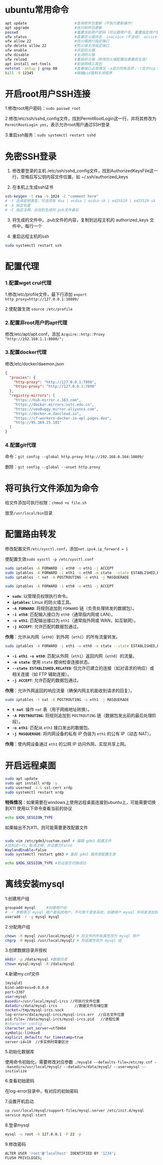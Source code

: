 # ubuntu常用命令





```bash
apt update      				#查询软件包更新（不执行更新操作）
apt upgrade     				#执行软件包更新
passwd    						#重置当前用户密码（可以跟用户名，重置指定用户密码）
ufw	status						#查看防火墙状态  inacvice（不活动） acvice（活动）
ufw allow 22    				#防火墙放行指定端口
ufw delete allow 22 			#防火墙关闭指定端口
ufw enable						#开启防火墙
ufw disable						#关闭防火墙
ufw reload						#重启防火墙（修改防火墙配置后需重启生效）
apt install net-tools           #安装网络工具包
netstat -antup | grep 80        #查看端口占用情况 -a显示所有选项；-t显示tcp；-u显示udp；-n不显示别名；-l列在listen的服务；-p显示程序名；-e显示扩展信息
kill -9 12345					#根据pid强制关闭程序
```



# 开启root用户SSH连接

1.修改root用户密码：`sudo passwd root`

2.修改/etc/ssh/sshd_config文件，找到PermitRootLogin这一行，并将其修改为`PermitRootLogin yes`，表示允许root用户通过SSH登录

3.重启ssh服务：`sudo systemctl restart sshd`

# 免密SSH登录

1. 修改要登录的主机 /etc/ssh/sshd_config文件，找到AuthorizedKeysFile这一行，空格后写公钥内容文件位置，如 ~/.ssh/authorized_keys

2. 在本机上生成ssh证书
```bash
ssh-keygen -t rsa -b 1024 -C "comment here"
# -t 选择密钥类型，可选项有 dsa | ecdsa | ecdsa-sk | ed25519 | ed25519-sk | rsa
# -b 指定长度 
# -C 指定注释，会加到生成的.pub文件最后
```
3. 将生成的文件中，.pub文件的内容，复制到远程主机的 authorized_keys 文件中，每行一个

4. 重启远程主机的ssh
```bash
sudo systemctl restart ssh
```

# 配置代理

### 1.配置wget crul代理

1.修改/etc/profile文件，最下行添加 `export http_proxy=http://127.0.0.1:10809/`

2.使配置生效 `source /etc/profile`

### 2.配置非root用户的apt代理

修改/etc/apt/apt.conf，添加 `Acquire::http::Proxy "http://192.168.1.1:8080/";`

### 3.配置docker代理

修改/etc/docker/daemon.json

```json
{
  "proxies": {
    "http-proxy": "http://127.0.0.1:7890",
    "https-proxy": "http://127.0.0.1:7890"
  },
  "registry-mirrors": [
    "https://hub-mirror.c.163.com",
    "https://docker.mirrors.ustc.edu.cn",
    "https://ueo0uggy.mirror.aliyuncs.com",
    "https://docker.m.daocloud.io",
    "https://cf-workers-docker-io-apl.pages.dev",
    "http://95.169.25.181"
  ]
}

```

### 4.配置git代理

命令：`git config --global http.proxy http://192.168.0.164:10809/`

删除：`git config --global --unset http.proxy`

# 将可执行文件添加为命令

给文件添加可执行权限：`chmod +x file.sh`

放至`/usr/local/bin`目录

# 配置路由转发

修改配置文件`/etc/sysctl.conf`，添加`net.ipv4.ip_forward = 1`

使配置生效`sudo sysctl -p /etc/sysctl.conf`

```bash
sudo iptables -A FORWARD -i eth0 -o eth1 -j ACCEPT
sudo iptables -A FORWARD -i eth1 -o eth0 -m state --state ESTABLISHED,RELATED -j ACCEPT
sudo iptables -t nat -A POSTROUTING -o eth1 -j MASQUERADE
```

```bash
sudo iptables -A FORWARD -i eth0 -o eth1 -j ACCEPT
```

- **`sudo`**: 以管理员权限执行命令。
- **`iptables`**: Linux 的防火墙工具。
- **`-A FORWARD`**: 将规则追加到 `FORWARD` 链（负责处理转发的数据包）。
- **`-i eth0`**: 匹配输入接口为 `eth0`（通常指内网或 LAN）。
- **`-o eth1`**: 匹配输出接口为 `eth1`（通常指外网或 WAN，如互联网）。
- **`-j ACCEPT`**: 允许匹配的数据包通过。

**作用**：允许从内网（`eth0`）到外网（`eth1`）的所有流量转发。

```bash
sudo iptables -A FORWARD -i eth1 -o eth0 -m state --state ESTABLISHED,RELATED -j ACCEPT
```

- **`-i eth1 -o eth0`**: 匹配从外网（`eth1`）返回内网（`eth0`）的流量。
- **`-m state`**: 使用 `state` 模块检查连接状态。
- **`--state ESTABLISHED,RELATED`**: 仅允许已建立的连接（如对请求的响应）或相关连接（如 FTP 辅助连接）。
- **`-j ACCEPT`**: 允许匹配的数据包通过。

**作用**：允许外网返回的响应流量（确保内网主机能收到请求的回复）。

```bash
sudo iptables -t nat -A POSTROUTING -o eth1 -j MASQUERADE
```

- **`t nat`**: 操作 `nat` 表（用于网络地址转换）。
- **`-A POSTROUTING`**: 将规则追加到 `POSTROUTING` 链（数据包发出前的最后处理阶段）。
- **`-o eth1`**: 匹配从 `eth1` 接口发出的数据包。
- **`-j MASQUERADE`**: 将内网设备的私有 IP 伪装为 `eth1` 的公有 IP（动态 NAT）。

**作用**：使内网设备通过 `eth1` 的公网 IP 访问外网，实现共享上网。

# 开启远程桌面

```bash
sudo apt update
sudo apt install xrdp -y
sudo usermod -a-G ssl-cert xrdp
sudo systemctl restart xrdp
```

**特殊情况**：如果需要在windows上使用远程桌面连接到ubuntu上，可能需要切换到X11
使用以下命令查看当前的协议
```bash
echo $XDG_SESSION_TYPE
```
如果输出不为X11，则可能需要更改配置文件
```bash

sudo vim /etc/gdm3/custom.conf # 编辑 gdm3 配置文件
#找到这一行，取消注释，并设置为false
WaylandEnable=false
sudo systemctl restart gdm3 # 重启 gdm3 服务使配置生效

echo $XDG_SESSION_TYPE #验证是否切换成功
```
# 离线安装mysql

1.创建用户组

```bash
groupadd mysql     #创建用户组
# -r 参数表示 mysql 用户是系统用户，不可用于登录系统，创建用户 mysql 并将其添加到用户组 mysql 中
useradd -r -g mysql mysql
```

2.分配用户组

```bash
chown -R mysql /usr/local/mysql/ # 将文件的所有属性改为 mysql 用户
chgrp -R mysql /usr/local/mysql/ # 将组属性改为 mysql 组
```

3.创建数据目录并授权

```bash
mkdir -p /data/mysql #数据目录
chown mysql:mysql -R /data/mysql
```

4.新建my.cnf文件

```bash
[mysqld]
bind-address=0.0.0.0
port=3307
user=mysql
basedir=/usr/local/mysql-ircs //可执行文件位置
datadir=/data/mysql-ircs		//数据文件存储位置
socket=/tmp/mysql-ircs.sock
log-error=/data/mysql-ircs/mysql-ircs.err  //日志文件位置
pid-file= /data/mysql-ircs/mysql-ircs.pid	//进程位置
#character config
character_set_server=utf8mb4
symbolic-links=0
explicit_defaults_for_timestamp=true
server-id=10  //多实例时需要区分
```

5.初始化数据库

使用命令初始化，需要修改对应参数  `./mysqld --defaults-file=/etc/my.cnf --basedir=/usr/local/mysql/ --datadir=/data/mysql/ --user=mysql --initialize`

6.查看初始密码

在log-error目录中，有对应的初始密码

7.设置开机启动

```bash
cp /usr/local/mysql/support-files/mysql.server /etc/init.d/mysql
service mysql start
```

8.登录mysql

```bash
mysql -u root -h 127.0.0.1 -P 22 -p
```

9.修改密码

```bash
ALTER USER 'root'@'localhost' IDENTIFIED BY '1234';
FLUSH PRIVILEGES; 
```

